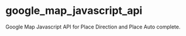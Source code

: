 google_map_javascript_api
=========================

Google Map Javascript API for Place Direction and Place Auto complete.
